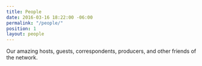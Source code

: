 ```yaml
---
title: People
date: 2016-03-16 18:22:00 -06:00
permalink: "/people/"
position: 1
layout: people
---
```


Our amazing hosts, guests, correspondents, producers, and other friends of the network.
